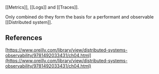 [[Metrics]], [[Logs]] and [[Traces]].

Only combined do they form the basis for a performant and observable [[Distributed system]].

## References

[https://www.oreilly.com/library/view/distributed-systems-observability/9781492033431/ch04.html](https://www.oreilly.com/library/view/distributed-systems-observability/9781492033431/ch04.html)





